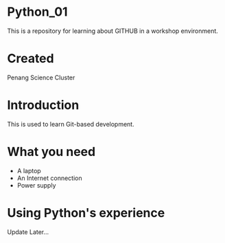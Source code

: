 # Python_01
This is a repository for learning about GITHUB in a workshop environment. 

# Created
Penang Science Cluster

# Introduction
This is used to learn Git-based development.

# What you need
- A laptop
- An Internet connection
- Power supply

# Using Python's experience
Update Later...
